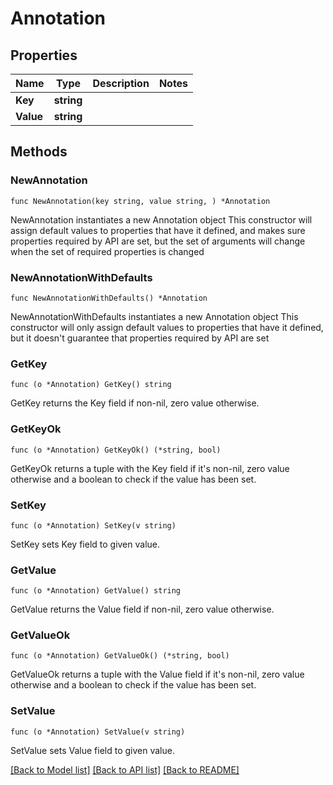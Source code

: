 # Annotation

## Properties

Name | Type | Description | Notes
------------ | ------------- | ------------- | -------------
**Key** | **string** |  | 
**Value** | **string** |  | 

## Methods

### NewAnnotation

`func NewAnnotation(key string, value string, ) *Annotation`

NewAnnotation instantiates a new Annotation object
This constructor will assign default values to properties that have it defined,
and makes sure properties required by API are set, but the set of arguments
will change when the set of required properties is changed

### NewAnnotationWithDefaults

`func NewAnnotationWithDefaults() *Annotation`

NewAnnotationWithDefaults instantiates a new Annotation object
This constructor will only assign default values to properties that have it defined,
but it doesn't guarantee that properties required by API are set

### GetKey

`func (o *Annotation) GetKey() string`

GetKey returns the Key field if non-nil, zero value otherwise.

### GetKeyOk

`func (o *Annotation) GetKeyOk() (*string, bool)`

GetKeyOk returns a tuple with the Key field if it's non-nil, zero value otherwise
and a boolean to check if the value has been set.

### SetKey

`func (o *Annotation) SetKey(v string)`

SetKey sets Key field to given value.


### GetValue

`func (o *Annotation) GetValue() string`

GetValue returns the Value field if non-nil, zero value otherwise.

### GetValueOk

`func (o *Annotation) GetValueOk() (*string, bool)`

GetValueOk returns a tuple with the Value field if it's non-nil, zero value otherwise
and a boolean to check if the value has been set.

### SetValue

`func (o *Annotation) SetValue(v string)`

SetValue sets Value field to given value.



[[Back to Model list]](../README.md#documentation-for-models) [[Back to API list]](../README.md#documentation-for-api-endpoints) [[Back to README]](../README.md)


